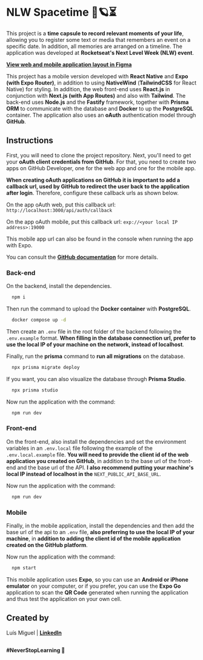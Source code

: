 # NLW Spacetime 🚀🪐⏳

This project is a **time capsule to record relevant moments of your life**, allowing you to register some text or media that remembers an event on a specific date. In addition, all memories are arranged on a timeline. The application was developed at **Rocketseat's Next Level Week (NLW) event**.

[**View web and mobile application layout in Figma**](https://www.figma.com/community/file/1240070456276424762)

This project has a mobile version developed with **React Native** and **Expo (with Expo Router)**, in addition to using **NativeWind** (**TailwindCSS** for React Native) for styling. In addition, the web front-end uses **React.js** in conjunction with **Next.js (with App Routes)** and also with **Tailwind**. The back-end uses **Node.js** and the **Fastify** framework, together with **Prisma ORM** to communicate with the database and **Docker** to up the **PostgreSQL** container. The application also uses an **oAuth** authentication model through **GitHub**.

## Instructions

First, you will need to clone the project repository. Next, you'll need to get your **oAuth client credentials from GitHub**. For that, you need to create two apps on GitHub Developer, one for the web app and one for the mobile app.

**When creating oAuth applications on GitHub it is important to add a callback url, used by GitHub to redirect the user back to the application after login**. Therefore, configure these callback urls as shown below.

On the app oAuth web, put this callback url: `http://localhost:3000/api/auth/callback`

On the app oAuth mobile, put this callback url: `exp://<your local IP address>:19000`

This mobile app url can also be found in the console when running the app with Expo.

You can consult the [**GitHub documentation**](https://docs.github.com/pt/apps/oauth-apps/building-oauth-apps/creating-an-oauth-app) for more details.

### Back-end

On the backend, install the dependencies. 

```sh
  npm i
```

Then run the command to upload the **Docker container** with **PostgreSQL**. 

```sh
  docker compose up -d
```

Then create an `.env` file in the root folder of the backend following the `.env.example` format. **When filling in the database connection url, prefer to use the local IP of your machine on the network, instead of localhost**. 

Finally, run the **prisma** command to **run all migrations** on the database.

```sh
  npx prisma migrate deploy
```

If you want, you can also visualize the database through **Prisma Studio**.

```sh
  npx prisma studio
```

Now run the application with the command:

```sh
  npm run dev
```

### Front-end

On the front-end, also install the dependencies and set the environment variables in an `.env.local` file following the example of the `.env.local.example` file. **You will need to provide the client id of the web application you created on GitHub**, in addition to the base url of the front-end and the base url of the API. **I also recommend putting your machine's local IP instead of localhost in the** `NEXT_PUBLIC_API_BASE_URL`.

Now run the application with the command:

```sh
  npm run dev
```

### Mobile

Finally, in the mobile application, install the dependencies and then add the base url of the api to an `.env` file, **also preferring to use the local IP of your machine**, in **addition to adding the client id of the mobile application created on the GitHub platform**.

Now run the application with the command:

```sh
  npm start
```

This mobile application uses **Expo**, so you can use an **Android or iPhone emulator** on your computer, or if you prefer, you can use the **Expo Go** application to scan the **QR Code** generated when running the application and thus test the application on your own cell.

## Created by

Luís Miguel | [**LinkedIn**](https://www.linkedin.com/in/luis-miguel-dutra-alves/)

##

**#NeverStopLearning 🚀**

